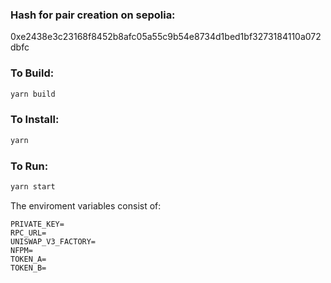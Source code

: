 ### Hash for pair creation on sepolia:

0xe2438e3c23168f8452b8afc05a55c9b54e8734d1bed1bf3273184110a072dbfc

### To Build:

```bash 
yarn build
```

### To Install:

```bash
yarn
```

### To Run:

```bash
yarn start
```

The enviroment variables consist of:

```env
PRIVATE_KEY=
RPC_URL=
UNISWAP_V3_FACTORY=
NFPM=
TOKEN_A=
TOKEN_B=
```
